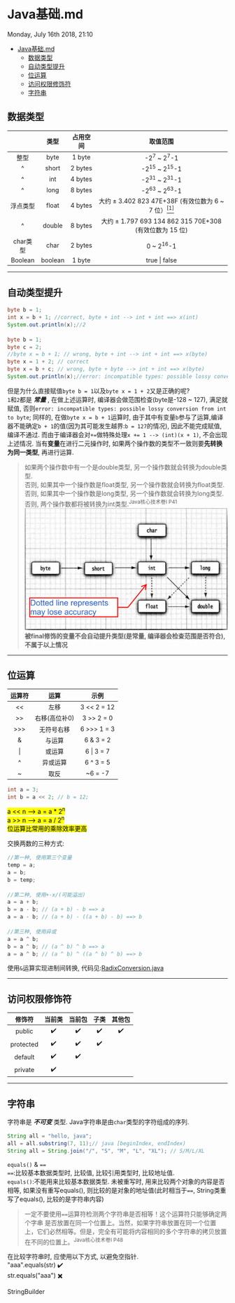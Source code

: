 # Java基础.md
Monday, July 16th 2018, 21:10

<!-- @import "[TOC]" {cmd="toc" depthFrom=1 depthTo=6 orderedList=false} -->
<!-- code_chunk_output -->

* [Java基础.md](#java基础md)
	* [数据类型](#数据类型)
	* [自动类型提升](#自动类型提升)
	* [位运算](#位运算)
	* [访问权限修饰符](#访问权限修饰符)
	* [字符串](#字符串)

<!-- /code_chunk_output -->

## 数据类型
| &nbsp; | 类型 | 占用空间 | 取值范围 |
| :---: | :---: | :---: | :---: |
| 整型 | byte | 1 byte | -2<sup>7</sup> ~ 2<sup>7</sup>-1 |
| ^ | short | 2 bytes | -2<sup>15</sup> ~ 2<sup>15</sup>-1 |
| ^ | int | 4 bytes | -2<sup>31</sup> ~ 2<sup>31</sup>-1 |
| ^ | long | 8 bytes | -2<sup>63</sup> ~ 2<sup>63</sup>-1 |
| 浮点类型 | float | 4 bytes | 大约 ± 3.402 823 47E+38F (有效位数为 6 ~ 7 位）[<sup>[1]</sup>](https://blog.csdn.net/a327369238/article/details/52354811) |
| ^ | double | 8 bytes | 大约 ± 1.797 693 134 862 315 70E+308 (有效位数为 15 位) |
| char类型 | char | 2 bytes | 0 ~ 2<sup>16</sup>-1 |
| Boolean | boolean | 1 byte | true \| false |

***
## 自动类型提升
```java {.line-numbers}
byte b = 1;
int x = b + 1; //correct, byte + int --> int + int ==> x(int)
System.out.println(x);//2

byte b = 1;
byte c = 2;
//byte x = b + 1; // wrong, byte + int --> int + int ==> x(byte)
byte x = 1 + 2; // correct
byte x = b + c; // wrong, byte + byte --> int + int ==> x(byte)
System.out.println(x);//error: incompatible types: possible lossy conversion from int to byte
```
但是为什么直接赋值`byte b = 1`以及`byte x = 1 + 2`又是正确的呢?<br/>
`1`和`2`都是 ***常量*** , 在做上述运算时, 编译器会做范围检查(byte是-128 ~ 127), 满足就赋值, 否则`error: incompatible types: possible lossy conversion from int to byte`; 同样的, 在做`byte x = b + 1`运算时, 由于其中有变量`b`参与了运算,编译器不能确定`b + 1`的值(因为其可能发生越界:`b = 127`的情况), 因此不能完成赋值, 编译不通过. 而由于编译器会对`+=`做特殊处理`x += 1 --> (int)(x + 1)`, 不会出现上述情况.
当有**变量**在进行二元操作时, 如果两个操作数的类型不一致则要**先转换为同一类型**, 再进行运算.
> 如果两个操作数中有一个是double类型, 另一个操作数就会转换为double类型.<br/>
> 否则, 如果其中一个操作数是float类型, 另一个操作数就会转换为float类型.<br/>
> 否则, 如果其中一个操作数是long类型, 另一个操作数就会转换为long类型.<br/>
> 否则, 两个操作数都将被转换为int类型.<sup>Java核心技术卷I P41</sup>
![Java核心技术卷I P41 图3-1](assets/数值合法转换.png "数值合法转换")<br/>
**被final修饰的变量不会自动提升类型(是常量, 编译器会检查范围是否符合), 不属于以上情况**
***

## 位运算
| 运算符 |    运算    | 示例 |
|:------:|:----------:| :----: |
|   <<   |    左移    |  3 << 2 = 12  |
|   >>   |    右移(高位补0)    |  3 >> 2 = 0    |
|  >>>   | 无符号右移 |   6 >>> 1 = 3   |
|   &    |   与运算   |   6 & 3 = 2   |
|   \|   |   或运算   |   6 \| 3 = 7  |
|   ^    |  异或运算  |   6 ^ 3 = 5  |
|   ~    |    取反    |    ~6 = -7  |

```java
int a = 3;
int b = a << 2; // b = 12;
```
<mark>
a << n --> a = a * 2<sup>n</sup><br/>
a >> n --> a = a / 2<sup>n</sup><br/>
位运算比常用的乘除效率更高
</mark>

交换两数的三种方式:
```java
//第一种, 使用第三个变量
temp = a;
a = b;
b = temp;

//第二种, 使用+-x/(可能溢出)
a = a + b;
b = a - b; // (a + b) - b ==> a
a = a - b; // (a + b) - ((a + b) - b) ==> b

//第三种, 使用异或
a = a ^ b;
b = a ^ b; // (a ^ b) ^ b ==> a
a = a ^ b; // (a ^ b) ^ ((a ^ b) ^ b) ==> b
```
使用`&`运算实现进制间转换, 代码见:[RadixConversion.java](src/RadixConversion.java)<br/>
***

## 访问权限修饰符
|  修饰符   |       当前类       |       当前包       |        子类        |       其他包       |
| :---------: | :------------------: | :------------------: | :------------------: | :------------------: |
|  public   | :heavy_check_mark: | :heavy_check_mark: | :heavy_check_mark: | :heavy_check_mark: |
| protected | :heavy_check_mark: | :heavy_check_mark: | :heavy_check_mark: |                    |
|  default  | :heavy_check_mark: | :heavy_check_mark: |                    |                    |
|  private  | :heavy_check_mark: |                    |                    |                    |

***

## 字符串
字符串是 ***不可变*** 类型. Java字符串是由`char`类型的字符组成的序列.<br/>
```java
String all = "hello, java";
all = all.substring(7, 11);// java [beginIndex, endIndex)
String all = String.join("/", "S", "M", "L", "XL"); // S/M/L/XL
```
`equals()` & `==`<br/>
`==`:比较基本数据类型时, 比较值, 比较引用类型时, 比较地址值.<br/>
`equals()`:不能用来比较基本数据类型. 未被重写时, 用来比较两个对象的内容是否相等,  如果没有重写equals(), 则比较的是对象的地址值(此时相当于`==`, String类重写了equals(), 比较的是字符串内容)
> 一定不要使用`==`运算符检测两个字符串是否相等！这个运算符只能够确定两个字串
> 是否放置在同一个位置上。当然，如果字符串放置在同一个位置上，它们必然相等。但是，完全有可能将内容相同的多个字符串的拷贝放置在不同的位置上。<sup>Java核心技术卷I P48</sup><br/>

在比较字符串时, 应使用以下方式, 以避免空指针.<br/>
"aaa".equals(str) :heavy_check_mark: <br/>
str.equals("aaa") :heavy_multiplication_x: <br/>

StringBuilder
